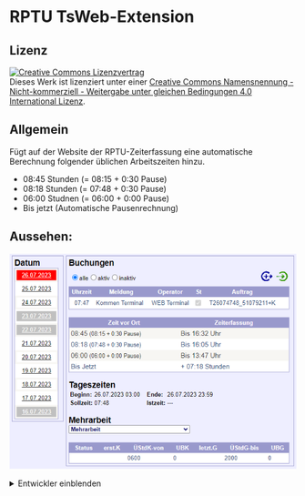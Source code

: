 # RPTU TsWeb-Extension
## Lizenz
<a rel="license" href="http://creativecommons.org/licenses/by-nc-sa/4.0/"><img alt="Creative Commons Lizenzvertrag" style="border-width:0" src="https://i.creativecommons.org/l/by-nc-sa/4.0/88x31.png" /></a><br />Dieses Werk ist lizenziert unter einer <a rel="license" href="http://creativecommons.org/licenses/by-nc-sa/4.0/">Creative Commons Namensnennung - Nicht-kommerziell - Weitergabe unter gleichen Bedingungen 4.0 International Lizenz</a>.

## Allgemein
Fügt auf der Website der RPTU-Zeiterfassung eine automatische Berechnung folgender üblichen Arbeitszeiten hinzu.
- 08:45 Stunden (= 08:15 + 0:30 Pause)
- 08:18 Stunden (= 07:48 + 0:30 Pause)
- 06:00 Studnen (= 06:00 + 0:00 Pause)
- Bis jetzt (Automatische Pausenrechnung)

## Aussehen:
![](preview.png)

<details>
<summary>Entwickler einblenden</summary>

- Jan Heist
  - GitHub: JanHeist
  - E-Mail: rptu-extension@janheist.dev
  - Web: https://JanHeist.dev

</details>